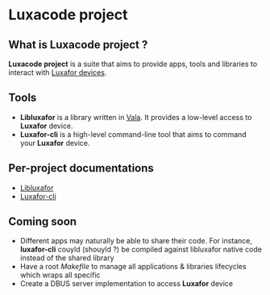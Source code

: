 # Luxacode project

## What is Luxacode project ?

**Luxacode project** is a suite that aims to provide apps, tools and libraries to interact with [Luxafor devices](http://www.luxafor.fr/).

## Tools

* **Libluxafor** is a library written in [Vala](https://wiki.gnome.org/Projects/Vala). It provides a low-level access to **Luxafor** device.
* **Luxafor-cli** is a high-level command-line tool that aims to command your **Luxafor** device.

## Per-project documentations

* [Libluxafor](https://github.com/lcallarec/luxacode/blob/master/libluxafor/README.md)
* [Luxafor-cli](https://github.com/lcallarec/luxacode/blob/master/luxafor-cli/README.md)

## Coming soon

* Different apps may naturally be able to share their code. For instance, **luxafor-cli** couyld (shouyld ?) be compiled against libluxafor native code instead of the shared library
* Have a root *Makefile* to manage all applications & libraries lifecycles which wraps all specific
* Create a DBUS server implementation to access **Luxafor** device

